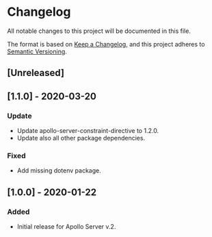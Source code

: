 # Changelog

All notable changes to this project will be documented in this file.

The format is based on [Keep a Changelog](https://keepachangelog.com/en/1.0.0/),
and this project adheres to [Semantic Versioning](https://semver.org/spec/v2.0.0.html).

## [Unreleased]

## [1.1.0] - 2020-03-20

### Update

- Update apollo-server-constraint-directive to 1.2.0.
- Update also all other package dependencies.

### Fixed

- Add missing dotenv package.

## [1.0.0] - 2020-01-22

### Added

- Initial release for Apollo Server v.2.
